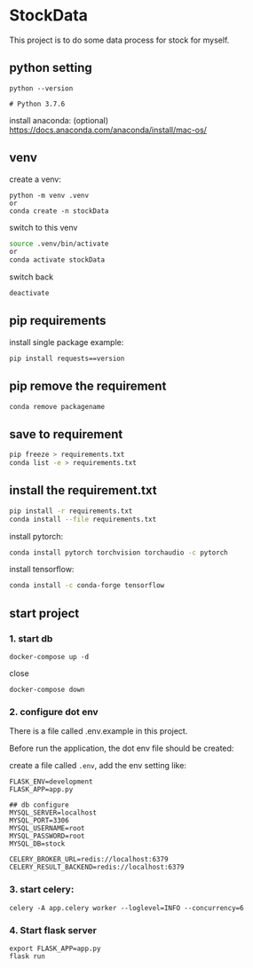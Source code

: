 # StockData

This project is to do some data process for stock for myself.

## python setting

```
python --version

# Python 3.7.6
```

install anaconda: (optional)
https://docs.anaconda.com/anaconda/install/mac-os/


## venv

create a venv:


```
python -m venv .venv
or
conda create -n stockData
```

switch to this venv

```bash
source .venv/bin/activate
or
conda activate stockData
```

switch back

```bash
deactivate
```

## pip requirements

install single package example:
```bash
pip install requests==version
```

## pip remove the requirement

```bash
conda remove packagename
```

## save to requirement
```bash
pip freeze > requirements.txt
conda list -e > requirements.txt
```

## install the requirement.txt

```bash
pip install -r requirements.txt
conda install --file requirements.txt
```


install pytorch:

```bash
conda install pytorch torchvision torchaudio -c pytorch
```

install tensorflow:

```bash
conda install -c conda-forge tensorflow
```

## start project


### 1. start db

```
docker-compose up -d
```

close

```
docker-compose down
```


### 2. configure dot env

There is a file called .env.example in this project.

Before run the application, the dot env file should be created:

create a file called `.env`, add the env setting like:

```
FLASK_ENV=development
FLASK_APP=app.py

## db configure
MYSQL_SERVER=localhost
MYSQL_PORT=3306
MYSQL_USERNAME=root
MYSQL_PASSWORD=root
MYSQL_DB=stock

CELERY_BROKER_URL=redis://localhost:6379
CELERY_RESULT_BACKEND=redis://localhost:6379
```
### 3. start celery:
```
celery -A app.celery worker --loglevel=INFO --concurrency=6
```

### 4. Start flask server

```
export FLASK_APP=app.py
flask run
```

